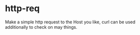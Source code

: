 # http-req
Make a simple http request to the Host you like, curl can be used additionally to check on may things.

